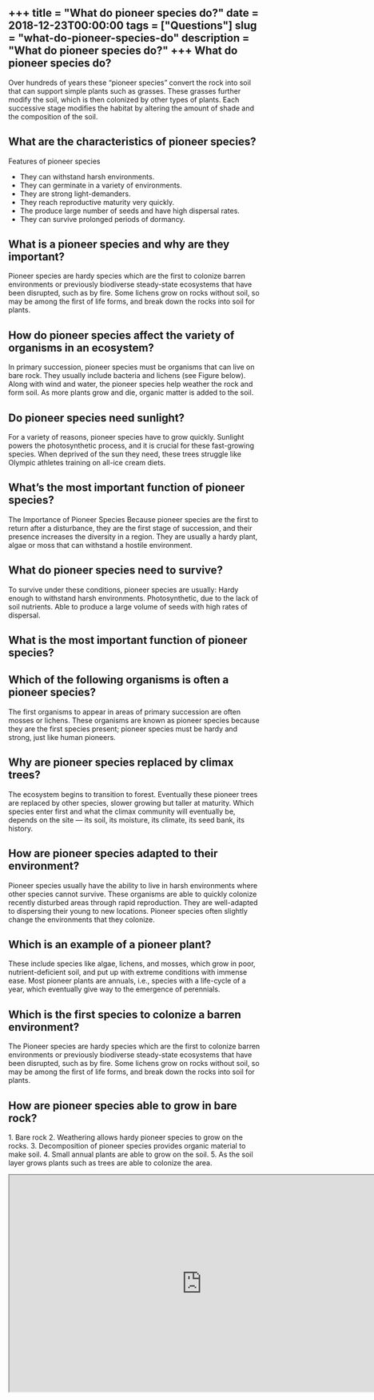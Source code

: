 +++
title = "What do pioneer species do?"
date = 2018-12-23T00:00:00
tags = ["Questions"]
slug = "what-do-pioneer-species-do"
description = "What do pioneer species do?"
+++
What do pioneer species do?
---------------------------

Over hundreds of years these “pioneer species” convert the rock into soil that can support simple plants such as grasses. These grasses further modify the soil, which is then colonized by other types of plants. Each successive stage modifies the habitat by altering the amount of shade and the composition of the soil.

What are the characteristics of pioneer species?
------------------------------------------------

Features of pioneer species

- They can withstand harsh environments.
- They can germinate in a variety of environments.
- They are strong light-demanders.
- They reach reproductive maturity very quickly.
- The produce large number of seeds and have high dispersal rates.
- They can survive prolonged periods of dormancy.

What is a pioneer species and why are they important?
-----------------------------------------------------

Pioneer species are hardy species which are the first to colonize barren environments or previously biodiverse steady-state ecosystems that have been disrupted, such as by fire. Some lichens grow on rocks without soil, so may be among the first of life forms, and break down the rocks into soil for plants.

How do pioneer species affect the variety of organisms in an ecosystem?
-----------------------------------------------------------------------

In primary succession, pioneer species must be organisms that can live on bare rock. They usually include bacteria and lichens (see Figure below). Along with wind and water, the pioneer species help weather the rock and form soil. As more plants grow and die, organic matter is added to the soil.

Do pioneer species need sunlight?
---------------------------------

For a variety of reasons, pioneer species have to grow quickly. Sunlight powers the photosynthetic process, and it is crucial for these fast-growing species. When deprived of the sun they need, these trees struggle like Olympic athletes training on all-ice cream diets.

What’s the most important function of pioneer species?
------------------------------------------------------

The Importance of Pioneer Species Because pioneer species are the first to return after a disturbance, they are the first stage of succession, and their presence increases the diversity in a region. They are usually a hardy plant, algae or moss that can withstand a hostile environment.

What do pioneer species need to survive?
----------------------------------------

To survive under these conditions, pioneer species are usually: Hardy enough to withstand harsh environments. Photosynthetic, due to the lack of soil nutrients. Able to produce a large volume of seeds with high rates of dispersal.

What is the most important function of pioneer species?
-------------------------------------------------------

Which of the following organisms is often a pioneer species?
------------------------------------------------------------

The first organisms to appear in areas of primary succession are often mosses or lichens. These organisms are known as pioneer species because they are the first species present; pioneer species must be hardy and strong, just like human pioneers.

Why are pioneer species replaced by climax trees?
-------------------------------------------------

The ecosystem begins to transition to forest. Eventually these pioneer trees are replaced by other species, slower growing but taller at maturity. Which species enter first and what the climax community will eventually be, depends on the site — its soil, its moisture, its climate, its seed bank, its history.

How are pioneer species adapted to their environment?
-----------------------------------------------------

Pioneer species usually have the ability to live in harsh environments where other species cannot survive. These organisms are able to quickly colonize recently disturbed areas through rapid reproduction. They are well-adapted to dispersing their young to new locations. Pioneer species often slightly change the environments that they colonize.

Which is an example of a pioneer plant?
---------------------------------------

These include species like algae, lichens, and mosses, which grow in poor, nutrient-deficient soil, and put up with extreme conditions with immense ease. Most pioneer plants are annuals, i.e., species with a life-cycle of a year, which eventually give way to the emergence of perennials.

Which is the first species to colonize a barren environment?
------------------------------------------------------------

The Pioneer species are hardy species which are the first to colonize barren environments or previously biodiverse steady-state ecosystems that have been disrupted, such as by fire. Some lichens grow on rocks without soil, so may be among the first of life forms, and break down the rocks into soil for plants.

How are pioneer species able to grow in bare rock?
--------------------------------------------------

1\. Bare rock 2. Weathering allows hardy pioneer species to grow on the rocks. 3. Decomposition of pioneer species provides organic material to make soil. 4. Small annual plants are able to grow on the soil. 5. As the soil layer grows plants such as trees are able to colonize the area.

<iframe allow="accelerometer; autoplay; clipboard-write; encrypted-media; gyroscope; picture-in-picture" allowfullscreen="" class="__youtube_prefs__  epyt-is-override  no-lazyload" data-no-lazy="1" data-origheight="433" data-origwidth="770" data-skipgform_ajax_framebjll="" height="433" id="_ytid_72546" loading="lazy" src="https://www.youtube.com/embed/555EG8Vzs_I?enablejsapi=1&autoplay=0&cc_load_policy=0&cc_lang_pref=&iv_load_policy=1&loop=0&modestbranding=0&rel=1&fs=1&playsinline=0&autohide=2&theme=dark&color=red&controls=1&" title="YouTube player" width="770"></iframe>
